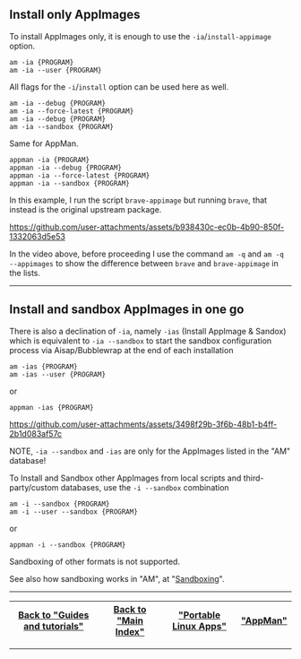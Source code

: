 ## Install only AppImages
To install AppImages only, it is enough to use the `-ia`/`install-appimage` option.
```
am -ia {PROGRAM}
am -ia --user {PROGRAM}
```
All flags for the `-i`/`install` option can be used here as well.
```
am -ia --debug {PROGRAM}
am -ia --force-latest {PROGRAM}
am -ia --debug {PROGRAM}
am -ia --sandbox {PROGRAM}
```
Same for AppMan.
```
appman -ia {PROGRAM}
appman -ia --debug {PROGRAM}
appman -ia --force-latest {PROGRAM}
appman -ia --sandbox {PROGRAM}
```
In this example, I run the script `brave-appimage` but running `brave`, that instead is the original upstream package.

https://github.com/user-attachments/assets/b938430c-ec0b-4b90-850f-1332063d5e53

In the video above, before proceeding I use the command `am -q` and `am -q --appimages` to show the difference between `brave` and `brave-appimage` in the lists.

------------------------------------------------------------------------
## Install and sandbox AppImages in one go
There is also a declination of `-ia`, namely `-ias` (Install AppImage & Sandox) which is equivalent to `-ia --sandbox` to start the sandbox configuration process via Aisap/Bubblewrap at the end of each installation
```
am -ias {PROGRAM}
am -ias --user {PROGRAM}
```
or
```
appman -ias {PROGRAM}
```

https://github.com/user-attachments/assets/3498f29b-3f6b-48b1-b4ff-2b1d083af57c

NOTE, `-ia --sandbox` and `-ias` are only for the AppImages listed in the "AM" database!

To Install and Sandbox other AppImages from local scripts and third-party/custom databases, use the `-i --sandbox` combination
```
am -i --sandbox {PROGRAM}
am -i --user --sandbox {PROGRAM}
```
or
```
appman -i --sandbox {PROGRAM}
```
Sandboxing of other formats is not supported.

See also how sandboxing works in "AM", at "[Sandboxing](./sandbox.md)".

------------------------------------------------------------------------

| [Back to "Guides and tutorials"](../../README.md#guides-and-tutorials) | [Back to "Main Index"](../../README.md#main-index) | ["Portable Linux Apps"](https://portable-linux-apps.github.io/) | [ "AppMan" ](https://github.com/ivan-hc/AppMan) |
| - | - | - | - |

------------------------------------------------------------------------
